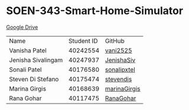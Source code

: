 # SOEN-343-Smart-Home-Simulator

<a href="https://drive.google.com/drive/folders/1JBdkYUl1C41PuekZ6pABAq4UY7PDXJRT?usp=sharing">Google Drive</a>
<table>
  <tr>
    <td>Name</td>
    <td>Student ID</td>
    <td>GitHub</td>
  </tr>

  <tr>
    <td>Vanisha Patel</td>
    <td>40242554</td>
    <td><a href="https://github.com/vani2525">vani2525</a></td>
  </tr>

  <tr>
    <td>Jenisha Sivalingam</td>
    <td>40247937</td>
    <td><a href="https://github.com/JenishaSiv">JenishaSiv</a></td>
  </tr>

  <tr>
    <td>Sonali Patel</td>
    <td>40176580</td>
    <td><a href="https://github.com/sonalipxtel">sonalipxtel</a></td>
  </tr>

  <tr>
    <td>Steven Di Stefano</td>
    <td>40175474</td>
    <td><a href="https://github.com/stevendis">stevendis</a></td>
  </tr>

  <tr>
    <td>Marina Girgis</td>
    <td>40168639</td>
    <td><a href="(https://github.com/marinaGirgis")>marinaGirgis</a></td>
  </tr>

  <tr>
    <td>Rana Gohar</td>
    <td>40117475</td>
    <td><a href="[link to profile](https://github.com/RanaGohar)">RanaGohar</a></td>
  </tr>
</table>
